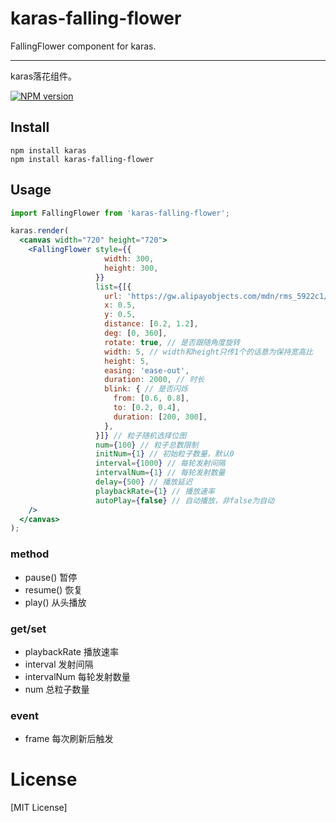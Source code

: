 # karas-falling-flower
FallingFlower component for karas.

---
karas落花组件。

[![NPM version](https://img.shields.io/npm/v/karas-falling-flower.svg)](https://npmjs.org/package/karas-falling-flower)

## Install
```
npm install karas
npm install karas-falling-flower
```

## Usage

```jsx
import FallingFlower from 'karas-falling-flower';

karas.render(
  <canvas width="720" height="720">
    <FallingFlower style={{
                     width: 300,
                     height: 300,
                   }}
                   list={[{
                     url: 'https://gw.alipayobjects.com/mdn/rms_5922c1/afts/img/A*lW6mQ46eA0MAAAAAAAAAAAAAARQnAQ',
                     x: 0.5,
                     y: 0.5,
                     distance: [0.2, 1.2],
                     deg: [0, 360],
                     rotate: true, // 是否跟随角度旋转
                     width: 5, // width和height只传1个的话意为保持宽高比
                     height: 5,
                     easing: 'ease-out',
                     duration: 2000, // 时长
                     blink: { // 是否闪烁
                       from: [0.6, 0.8],
                       to: [0.2, 0.4],
                       duration: [200, 300],
                     },
                   }]} // 粒子随机选择位图
                   num={100} // 粒子总数限制
                   initNum={1} // 初始粒子数量，默认0
                   interval={1000} // 每轮发射间隔
                   intervalNum={1} // 每轮发射数量
                   delay={500} // 播放延迟
                   playbackRate={1} // 播放速率
                   autoPlay={false} // 自动播放，非false为自动
    />
  </canvas>
);
```

### method
* pause() 暂停
* resume() 恢复
* play() 从头播放

### get/set
* playbackRate 播放速率
* interval 发射间隔
* intervalNum 每轮发射数量
* num 总粒子数量

### event
* frame 每次刷新后触发

# License
[MIT License]
